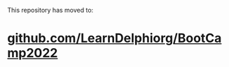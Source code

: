 This repository has moved to:

# [github.com/LearnDelphiorg/BootCamp2022](https://github.com/LearnDelphiorg/BootCamp2022)
